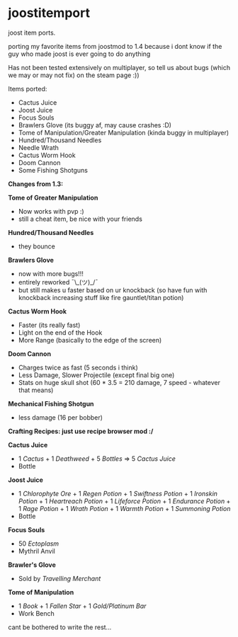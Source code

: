 ﻿# joostitemport
joost item ports.

porting my favorite items from joostmod to 1.4 because i dont know if the guy who made joost is ever going to do anything

Has not been tested extensively on multiplayer, so tell us about bugs (which we may or may not fix) on the steam page :))

Items ported:
- Cactus Juice
- Joost Juice
- Focus Souls
- Brawlers Glove (its buggy af, may cause crashes :D)
- Tome of Manipulation/Greater Manipulation (kinda buggy in multiplayer)
- Hundred/Thousand Needles
- Needle Wrath
- Cactus Worm Hook
- Doom Cannon
- Some Fishing Shotguns

**Changes from 1.3:**

**Tome of Greater Manipulation**
- Now works with pvp :)
- still a cheat item, be nice with your friends

**Hundred/Thousand Needles**
- they bounce

**Brawlers Glove**
- now with more bugs!!!
- entirely reworked  ¯\\\_(ツ)\_/¯
- but still makes u faster based on ur knockback (so have fun with knockback increasing stuff like fire gauntlet/titan potion)

**Cactus Worm Hook**
- Faster (its really fast)
- Light on the end of the Hook
- More Range (basically to the edge of the screen)

**Doom Cannon**
- Charges twice as fast (5 seconds i think)
- Less Damage, Slower Projectile (except final big one)
- Stats on huge skull shot (60 * 3.5 = 210 damage, 7 speed - whatever that means)

**Mechanical Fishing Shotgun**
- less damage (16 per bobber)

**Crafting Recipes: just use recipe browser mod :/**

**Cactus Juice**
- 1 _Cactus_ + 1 _Deathweed_ + 5 _Bottles_ => 5 _Cactus Juice_
- Bottle

**Joost Juice**
- 1 _Chlorophyte Ore_ + 1 _Regen Potion_ + 1 _Swiftness Potion_ + 1 _Ironskin Potion_ + 1 _Heartreach Potion_ + 1 _Lifeforce Potion_ + 1 _Endurance Potion_ + 1 _Rage Potion_ + 1 _Wrath Potion_ + 1 _Warmth Potion_ + 1 _Summoning Potion_
- Bottle

**Focus Souls**
- 50 _Ectoplasm_
- Mythril Anvil

**Brawler's Glove**
- Sold by _Travelling Merchant_

**Tome of Manipulation**
- 1 _Book_ + 1 _Fallen Star_ + 1 _Gold/Platinum Bar_
- Work Bench

cant be bothered to write the rest...
